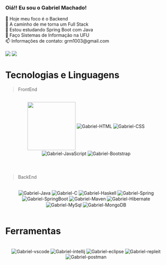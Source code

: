### Oiá!! Eu sou o Gabriel Machado!
<div "display: row">
 🔭 Hoje meu foco é o Backend <br>
 🔭 A caminho de me torna um Full Stack<br>
 🌱 Estou estudando Spring Boot com Java<br>
 🌱 Faço Sistemas de Informação na UFU<br>
 📫 Informações de contato: grm1003@gmail.com <br>
 
 </div><br>
 <div >
  <a href="https://github.com/grm1003">
</div>

<div>
  <a href="https://www.instagram.com/gabrielrmachado_/" target="_blank"><img src="https://img.shields.io/badge/-Instagram-%23E4405F?style=for-the-badge&logo=instagram&logoColor=white" target="_blank"></a>
 <a href="https://www.linkedin.com/in/gabriel-rezende-machado-920b18183/" target="_blank"><img src="https://img.shields.io/badge/-LinkedIn-%230077B5?style=for-the-badge&logo=linkedin&logoColor=white" target="_blank"></a> 
  </div>
 
 # Tecnologias e Linguagens

> FrontEnd
<br>
<div align="center" style="display: inline_block;">
  <img align="center" width="150" height="auto" src="https://cdn.jsdelivr.net/gh/devicons/devicon/icons/angularjs/angularjs-original-wordmark.svg" />
  <img align="center" alt="Gabriel-HTML" src="https://img.shields.io/badge/HTML5-E34F26?style=for-the-badge&logo=html5&logoColor=white">
  <img align="center" alt="Gabriel-CSS" src="https://img.shields.io/badge/CSS3-1572B6?style=for-the-badge&logo=css3&logoColor=white">
  <img align="center" alt="Gabriel-JavaScript" src="https://img.shields.io/badge/JavaScript-323330?style=for-the-badge&logo=javascript&logoColor=F7DF1E">
  <img align="center" alt="Gabriel-Bootstrap" src="https://img.shields.io/badge/Bootstrap-563D7C?style=for-the-badge&logo=bootstrap&logoColor=white">  
</div>
<br>

#

> BackEnd 
<br>
<div align="center" style="display: inline_block;">
  <img align="center" alt="Gabriel-Java" src="https://img.shields.io/badge/Java-ED8B00?style=for-the-badge&logo=java&logoColor=white">
 <img align="center" alt="Gabriel-C" src="https://img.shields.io/badge/c-%2300599C.svg?style=for-the-badge&logo=c&logoColor=white">
 <img align="center" alt="Gabriel-Haskell" src="https://img.shields.io/badge/Haskell-5e5086?style=for-the-badge&logo=haskell&logoColor=white">
  <img align="center" alt="Gabriel-Spring" src="https://img.shields.io/badge/Spring-6DB33F?style=for-the-badge&logo=spring&logoColor=white">
  <img align="center" alt="Gabriel-SpringBoot" src="https://img.shields.io/badge/Spring_Boot-F2F4F9?style=for-the-badge&logo=spring-boot">
  <img align="center" alt="Gabriel-Maven" src="https://img.shields.io/badge/Apache%20Maven-C71A36?style=for-the-badge&logo=Apache%20Maven&logoColor=white">
  <img align="center" alt="Gabriel-Hibernate" src="https://img.shields.io/badge/Hibernate-59666C?style=for-the-badge&logo=Hibernate&logoColor=white"> 
  <img align="center" alt="Gabriel-MySql" src="https://img.shields.io/badge/MySQL-005C84?style=for-the-badge&logo=mysql&logoColor=white"> 
   <img align="center" alt="Gabriel-MongoDB" src="https://img.shields.io/badge/MongoDB-%234ea94b.svg?style=for-the-badge&logo=mongodb&logoColor=white"> 
</div>
<br>
 
  # Ferramentas
 <br>
 <div align="center" style="display: inline_block;">
  <img align="center" alt="Gabriel-vscode" src="https://img.shields.io/badge/VSCode-0078D4?style=for-the-badge&logo=visual%20studio%20code&logoColor=white">
  <img align="center" alt="Gabriel-intellij" src="https://img.shields.io/badge/IntelliJ_IDEA-000000.svg?style=for-the-badge&logo=intellij-idea&logoColor=white">
  <img align="center" alt="Gabriel-eclipse" src="https://img.shields.io/badge/Eclipse-2C2255?style=for-the-badge&logo=eclipse&logoColor=white">
  <img align="center" alt="Gabriel-repleit" src="https://img.shields.io/badge/Replit-DD1200?style=for-the-badge&logo=Replit&logoColor=white">
  <img align="center" alt="Gabriel-postman" src="https://img.shields.io/badge/Postman-FF6C37?style=for-the-badge&logo=Postman&logoColor=white">
  </div>
